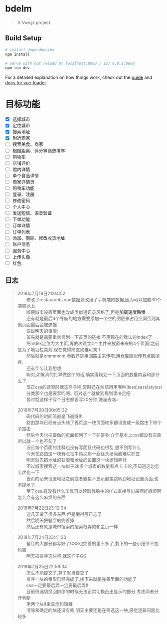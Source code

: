 # bdelm

> A Vue.js project

## Build Setup

``` bash
# install dependencies
npm install

# serve with hot reload at localhost:8080 / 127.0.0.1:8080
npm run dev
```

For a detailed explanation on how things work, check out the [guide](http://vuejs-templates.github.io/webpack/) and [docs for vue-loader](http://vuejs.github.io/vue-loader).

# 目标功能
- [x] 选择城市
- [x] 定位城市
- [x] 搜索地址
- [x] 附近商家
- [ ] 搜索美食、商家
- [ ] 根据距离、评分等筛选排序
- [ ] 购物车
- [ ] 店铺评价
- [ ] 馆内详情
- [ ] 单个食品详情
- [ ] 商家详情页
- [ ] 购物车功能
- [ ] 登录、注册
- [ ] 修改密码
- [ ] 个人中心
- [ ] 发送短信、语音验证
- [ ] 下单功能
- [ ] 订单详情
- [ ] 订单列表
- [ ] 添加、删除、修改收货地址
- [ ] 账户信息
- [ ] 服务中心
- [ ] 上传头像
- [ ] 红包

## 日志
>2018年7月18日21:04:52<br>
>　　修改了restaurants.vue数据源改用了手机端的数据,因为可以加载30个店铺以上.<br>
　　顺便城市设置页面也改成类似通讯录风格了,但是**加载速度略慢**<br>
　　还有就是最后4个导航的地方需要添加一个空的图层来占用空间否则其他页面最后会被遮挡<br>
　　说说明天的事情:<br>
　　首先就是需要重新规划一下首页的链接,不用现在的默认的index了<br>
　　把index定位为大主页,再依次建立4个主件来放置未来的4个页面(之前是为了地址栏美观,现在觉得简直幼稚可笑!)<br>
　　然后就是emmmmm,参数还是用回路由来传吧,用仓库貌似传有点脑阔疼.<br>
　　还有什么让我想想<br>
　　啊对,如果真的打算做这个的话,确实得规划一下页面的数量内容和那什么了.<br>
　　反正css的话暂时就这样子吧,暂时还在纠结用用哪种(less|sass|stylus)<br>
　　分类那个也是要弄的吧...哦对这个就放到规划里决定吧<br>
　　暂时就这样子写个日志都要写20分钟,洗澡去咯~<br>

>2018年7月20日00:05:32<br>
>　　码代码的时间简直是飞逝呀!!!<br>
　　路由那块已经有点头绪了首页这一块页面较多都设置成一级路由下带个子路由<br>
　　然后今天也把要做的页面都列了一下非常多,介于基本上css都没有完善所以就一个也不勾了<br>
　　况且每个页面的注释也没有写而且代码也很乱 想不到写什么<br>
　　今天在路由这一块有点钻牛角尖那一丝丝头绪简直难以抓住<br>
　　明天就先把地址的获取和地址的设置这一块逻辑弄好<br>
　　不过城市搜索这一块似乎2k多个城市的数量有点卡卡的,不知道这边怎么优化一下<br>
　　首页的话未设置地址之前或者直接不显示直接跳转到地址设置页面,也不提示了.<br>
　　至于css.有没有什么工具可以读取我脑中的样式直接写出来啊好麻烦啊怎么会有这么麻烦的东西<br>

>2018年7月22日23:12:04<br>
>　　这几天做了很多东西,但是懒得写日志了<br>
　　然后明天把餐厅的完善掉<br>
　　然后还有就是城市搜索的搜索框弄的和主页一样<br>

>2018年7月24日23:41:30<br>
>　　餐厅的大部分都写好了CSS也完善的差不多了,剩下的一些小细节不加也罢<br>
　　明天搞排序这些吧 就这样子GG<br>

>2018年7月25日22:58:34<br>
>　　怎么不能提交了,算了就当提交了<br>
　　排序一块的雏形已经完成了,接下来就是完善里面的功能了<br>
　　css一定要最后弄一定要最后弄!!!<br>
　　目前筛选切换回排序的时候无法正常切换凸出显示的部分,考虑两者分开判断<br>
　　用两个块if来显示和隐藏<br>
　　清除和确定的块还没有些,明天主要还是在筛选这一块,感觉逻辑问题比较多<br>
